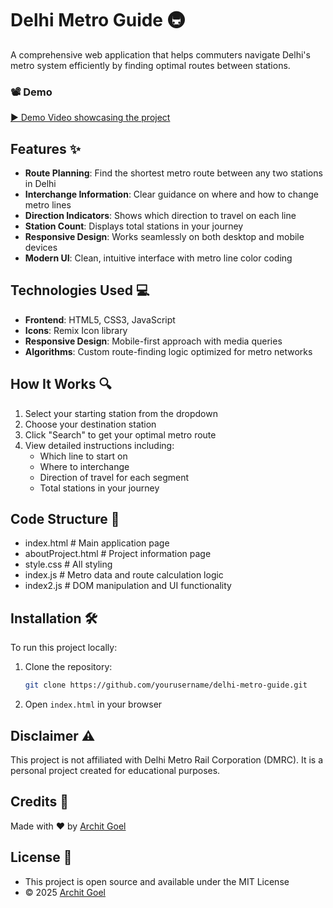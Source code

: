 # Delhi Metro Guide 🚇

A comprehensive web application that helps commuters navigate Delhi's metro system efficiently by finding optimal routes between stations.

### 📽️ Demo

[▶️ Demo Video showcasing the project](https://youtu.be/7w6dm354kCE)

## Features ✨

- **Route Planning**: Find the shortest metro route between any two stations in Delhi
- **Interchange Information**: Clear guidance on where and how to change metro lines
- **Direction Indicators**: Shows which direction to travel on each line
- **Station Count**: Displays total stations in your journey
- **Responsive Design**: Works seamlessly on both desktop and mobile devices
- **Modern UI**: Clean, intuitive interface with metro line color coding

## Technologies Used 💻

- **Frontend**: HTML5, CSS3, JavaScript
- **Icons**: Remix Icon library
- **Responsive Design**: Mobile-first approach with media queries
- **Algorithms**: Custom route-finding logic optimized for metro networks

## How It Works 🔍

1. Select your starting station from the dropdown
2. Choose your destination station
3. Click "Search" to get your optimal metro route
4. View detailed instructions including:
   - Which line to start on
   - Where to interchange
   - Direction of travel for each segment
   - Total stations in your journey

## Code Structure 📂

- index.html # Main application page 
- aboutProject.html # Project information page 
- style.css # All styling 
- index.js # Metro data and route calculation logic 
- index2.js # DOM manipulation and UI functionality


## Installation 🛠️

To run this project locally:

1. Clone the repository:
   ```bash
   git clone https://github.com/yourusername/delhi-metro-guide.git

2. Open `index.html` in your browser

## Disclaimer ⚠️

This project is not affiliated with Delhi Metro Rail Corporation (DMRC). It is a personal project created for educational purposes.

## Credits 👏

Made with ❤️ by [Archit Goel](https://www.linkedin.com/in/archit-goel-04a3b2312)

## License 📜

- This project is open source and available under the MIT License
- © 2025 [Archit Goel](https://www.linkedin.com/in/archit-goel-04a3b2312)
